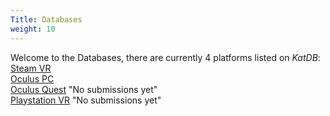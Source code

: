```yaml
---
Title: Databases
weight: 10
---
```



Welcome to the Databases, there are currently 4 platforms listed on *KatDB*:
\
[Steam VR](https://katdb.info/steamvr)
\
[Oculus PC](https://katdb.info/oculuspc)
\
[Oculus Quest](https://katdb.info/oculusquest) "No submissions yet"
\
[Playstation VR](https://katdb.info/psvr) "No submissions yet"

